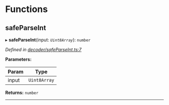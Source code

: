 

# Functions

<a id="safeparseint"></a>

##  safeParseInt

▸ **safeParseInt**(input: *`Uint8Array`*): `number`

*Defined in [decoder/safeParseInt.ts:7](https://github.com/polkadot-js/common/blob/48008e2/packages/util-rlp/src/decoder/safeParseInt.ts#L7)*

**Parameters:**

| Param | Type |
| ------ | ------ |
| input | `Uint8Array` |

**Returns:** `number`

___


